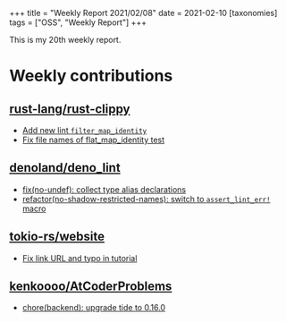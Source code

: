 +++
title = "Weekly Report 2021/02/08"
date = 2021-02-10
[taxonomies]
tags = ["OSS", "Weekly Report"]
+++

This is my 20th weekly report.

<!-- more -->

# Weekly contributions

## [rust-lang/rust-clippy](https://github.com/rust-lang/rust-clippy)

- [Add new lint `filter_map_identity`](https://github.com/rust-lang/rust-clippy/pull/6685)
- [Fix file names of flat_map_identity test](https://github.com/rust-lang/rust-clippy/pull/6669)

## [denoland/deno_lint](https://github.com/denoland/deno_lint)

- [fix(no-undef): collect type alias declarations](https://github.com/denoland/deno_lint/pull/608)
- [refactor(no-shadow-restricted-names): switch to `assert_lint_err!` macro](https://github.com/denoland/deno_lint/pull/606)

## [tokio-rs/website](https://github.com/tokio-rs/website)

- [Fix link URL and typo in tutorial](https://github.com/tokio-rs/website/pull/546)

## [kenkoooo/AtCoderProblems](https://github.com/kenkoooo/AtCoderProblems)

- [chore(backend): upgrade tide to 0.16.0](https://github.com/kenkoooo/AtCoderProblems/pull/863)
